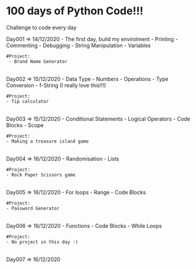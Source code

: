# 100 days of Python Code!!!

Challenge to code every day 

Day001 => 14/12/2020
    - The first day, build my envirolment 
    - Printing
    - Commenting
    - Debugging
    - String Manipulation 
    - Variables
    
    #Project:
     - Brand Name Generator
<BR>
Day002 => 15/12/2020
    - Data Type
    - Numbers
    - Operations
    - Type Conversion
    - f-String (I really love this!!!)

    #Project:    
    - Tip calculator

<BR>
Day003 => 15/12/2020
    - Conditional Statements
    - Logical Operators
    - Code Blocks
    - Scope
    
    #Project:
    - Making a treasure island game
<BR>
Day004 => 16/12/2020
    - Randomisation
    - Lists

    #Project:
    - Rock Paper Scissors game
<BR>
Day005 => 16/12/2020
    - For loops
    - Range
    - Code Blocks

    #Project:
    - Password Generator
<BR>
Day006 => 16/12/2020
    - Functions
    - Code Blocks
    - While Loops

    #Project:
    - No project in this day :(

<BR>
Day007 => 16/12/2020

